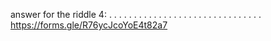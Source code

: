 answer for the riddle 4:
.
.
.
.
.
.
.
.
.
.
.
.
.
.
.
.
.
.
.
.
.
.
.
.
.
.
.
.
.
.
.
https://forms.gle/R76ycJcoYoE4t82a7
